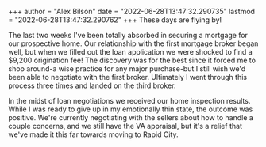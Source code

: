 +++
author = "Alex Bilson"
date = "2022-06-28T13:47:32.290735"
lastmod = "2022-06-28T13:47:32.290762"
+++
These days are flying by!

The last two weeks I've been totally absorbed in securing a mortgage for our prospective home. Our relationship with the first mortgage broker began well, but when we filled out the loan application we were shocked to find a $9,200 origination fee! The discovery was for the best since it forced me to shop around-a wise practice for any major purchase-but I still wish we'd been able to negotiate with the first broker. Ultimately I went through this process three times and landed on the third broker.

In the midst of loan negotiations we received our home inspection results. While I was ready to give up in my emotionally thin state, the outcome was positive. We're currently negotiating with the sellers about how to handle a couple concerns, and we still have the VA appraisal, but it's a relief that we've made it this far towards moving to Rapid City.